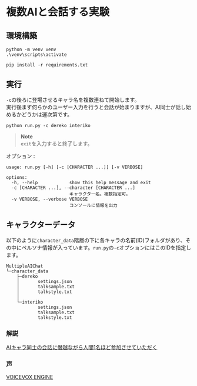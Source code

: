 # 複数AIと会話する実験

## 環境構築
```
python -m venv venv
.\venv\scripts\activate

pip install -r requirements.txt
```

## 実行
`-c`の後ろに登場させるキャラ名を複数連ねて開始します。  
実行後まず何らかのユーザー入力を行うと会話が始まりますが、AI同士が話し始めるかどうかは運次第です。  
```
python run.py -c dereko interiko
```

> **Note**  
> `exit`を入力すると終了します。

オプション :
```
usage: run.py [-h] [-c [CHARACTER ...]] [-v VERBOSE]

options:
  -h, --help            show this help message and exit
  -c [CHARACTER ...], --character [CHARACTER ...]
                        キャラクター名。複数指定可。
  -v VERBOSE, --verbose VERBOSE
                        コンソールに情報を出力
```

## キャラクターデータ
以下のように`character_data`階層の下に各キャラの名前(ID)フォルダがあり、その中にペルソナ情報が入っています。`run.py`の`-c`オプションにはこのIDを指定します。
```
MultipleAIChat
└─character_data
    ├─dereko
    │       settings.json
    │       talksample.txt
    │       talkstyle.txt
    │
    └─interiko
            settings.json
            talksample.txt
            talkstyle.txt
```


### 解説
[AIキャラ同士の会話に僭越ながら人間1名ほど参加させていただく](https://qiita.com/akasaki1211/items/fe5182da2cf88dc87ee5)  

### 声
[VOICEVOX ENGINE](https://github.com/VOICEVOX/voicevox_engine)  